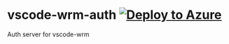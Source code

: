 # vscode-wrm-auth [![Deploy to Azure](http://azuredeploy.net/deploybutton.png)](https://azuredeploy.net/)
Auth server for vscode-wrm
